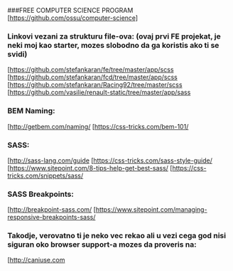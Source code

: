 ###FREE COMPUTER SCIENCE PROGRAM
[https://github.com/ossu/computer-science]

### Linkovi vezani za strukturu file-ova: (ovaj prvi FE projekat, je neki moj kao starter, mozes slobodno da ga koristis ako ti se svidi)
[https://github.com/stefankaran/fe/tree/master/app/scss
[https://github.com/stefankaran/fcd/tree/master/app/scss
[https://github.com/stefankaran/Racing92/tree/master/scss
[https://github.com/vasilie/renault-static/tree/master/app/sass

### BEM Naming:
[http://getbem.com/naming/ 
[https://css-tricks.com/bem-101/

### SASS:
[http://sass-lang.com/guide
[https://css-tricks.com/sass-style-guide/
[https://www.sitepoint.com/8-tips-help-get-best-sass/
[https://css-tricks.com/snippets/sass/

### SASS Breakpoints:
[http://breakpoint-sass.com/
[https://www.sitepoint.com/managing-responsive-breakpoints-sass/

### Takodje, verovatno ti je neko vec rekao ali u vezi cega god nisi siguran oko browser support-a mozes da proveris na:
[http://caniuse.com